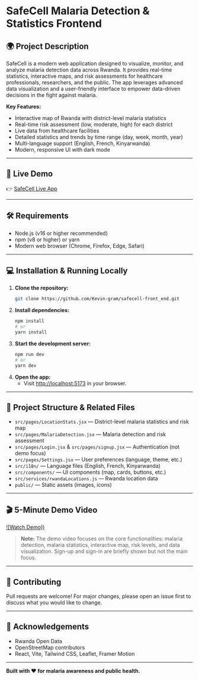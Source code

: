 # SafeCell Malaria Detection & Statistics Frontend

## 🌍 Project Description

SafeCell is a modern web application designed to visualize, monitor, and analyze malaria detection data across Rwanda. It provides real-time statistics, interactive maps, and risk assessments for healthcare professionals, researchers, and the public. The app leverages advanced data visualization and a user-friendly interface to empower data-driven decisions in the fight against malaria.

**Key Features:**
- Interactive map of Rwanda with district-level malaria statistics
- Real-time risk assessment (low, moderate, high) for each district
- Live data from healthcare facilities
- Detailed statistics and trends by time range (day, week, month, year)
- Multi-language support (English, French, Kinyarwanda)
- Modern, responsive UI with dark mode

---

## 🚀 Live Demo

👉 [SafeCell Live App](https://safecell.netlify.app/)

---

## 🛠️ Requirements

- Node.js (v16 or higher recommended)
- npm (v8 or higher) or yarn
- Modern web browser (Chrome, Firefox, Edge, Safari)

---

## 💻 Installation & Running Locally

1. **Clone the repository:**
   ```bash
   git clone https://github.com/Kevin-gram/safecell-front_end.git
   ```
2. **Install dependencies:**
   ```bash
   npm install
   # or
   yarn install
   ```
3. **Start the development server:**
   ```bash
   npm run dev
   # or
   yarn dev
   ```
4. **Open the app:**
   - Visit [http://localhost:5173](http://localhost:5173) in your browser.

---

## 📂 Project Structure & Related Files

- `src/pages/LocationStats.jsx` — District-level malaria statistics and risk map
- `src/pages/MalariaDetection.jsx` — Malaria detection and risk assessment
- `src/pages/Login.jsx` & `src/pages/signup.jsx` — Authentication (not demo focus)
- `src/pages/Settings.jsx` — User preferences (language, theme, etc.)
- `src/i18n/` — Language files (English, French, Kinyarwanda)
- `src/components/` — UI components (map, cards, buttons, etc.)
- `src/services/rwandaLocations.js` — Rwanda location data
- `public/` — Static assets (images, icons)

---

## 🎬 5-Minute Demo Video

[![Watch Demo])](https://www.loom.com/share/ba94bb2950c24cccb1ee6e20343b25a2?sid=1c1ba3cf-6a54-44f0-b03d-c0834648e4c9)

> **Note:** The demo video focuses on the core functionalities: malaria detection, malaria statistics, interactive map, risk levels, and data visualization. Sign-up and sign-in are briefly shown but not the main focus.

---

## 🤝 Contributing

Pull requests are welcome! For major changes, please open an issue first to discuss what you would like to change.

---

## 🙏 Acknowledgements

- Rwanda Open Data
- OpenStreetMap contributors
- React, Vite, Tailwind CSS, Leaflet, Framer Motion

---

**Built with ❤️ for malaria awareness and public health.**
